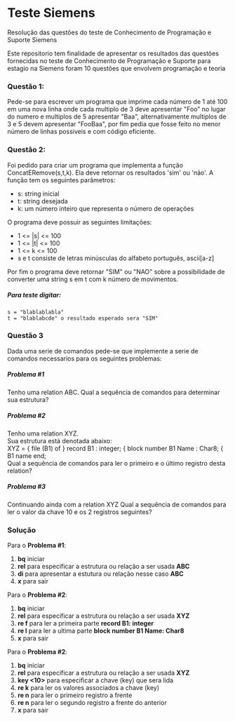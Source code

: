 # Teste Siemens
Resolução das questões do teste de Conhecimento de Programação e Suporte Siemens

Este repositorio tem finalidade de apresentar os resultados das questões fornecidas no teste de Conhecimento de Programação e Suporte para estagio na Siemens foram 10 questões que envolvem programação e teoria

### Questão 1:
Pede-se para escrever um programa que imprime cada número de 1 até 100 em uma nova linha onde cada multiplo de 3 deve apresentar "Foo" no lugar do numero e multiplos de 5 apresentar "Baa", alternativamente multiplos de 3 e 5 devem apresentar "FooBaa", por fim pedia que fosse feito no menor número de linhas possiveis e com código eficiente.


### Questão 2:
Foi pedido para criar um programa que implementa a função ConcatERemove(s,t,k). Ela deve retornar os resultados 'sim' ou 'não'.
A função tem os seguintes parâmetros:
- s: string inicial
- t: string desejada
- k: um número inteiro que representa o número de operações

O programa deve possuir as seguintes limitações:
- 1 <= |s| <= 100
- 1 <= |t| <= 100
- 1 <= k <= 100
- s e t consiste de letras minúsculas do alfabeto português, ascii[a-z]

Por fim o programa deve retornar "SIM" ou "NAO" sobre a possibilidade de  converter uma string s em t com k número de movimentos.

##### Para teste digitar:
    s = "blablablabla"
    t = "blablabcde" o resultado esperado sera "SIM"

### Questão 3
Dada uma serie de comandos pede-se que implemente a serie de comandos necessarios para os seguintes problemas:

##### Problema #1
Tenho uma  relation ABC.
Qual a sequência de comandos para determinar sua estrutura?

##### Problema #2
Tenho uma relation XYZ.                          
Sua estrutura está denotada abaixo:    
XYZ =  { file (B1) of } record
  B1   : integer;     { block number   B1
  Name : Char8;       { B1 name
end;  
Qual a sequência de comandos para ler o primeiro e o último registro desta relation?

##### Problema #3
Continuando ainda com a relation XYZ
Qual a sequência de comandos para ler o valor da chave 10 e os 2 registros seguintes?

### Solução
Para o __Problema #1__: 
1. __bq__ iniciar
2. __rel__ para especificar a estrutura ou relação a ser usada __ABC__
3. __di__ para apresentar a estutura ou relação nesse caso __ABC__
4. __x__ para sair

Para o __Problema #2__: 
1. __bq__ iniciar
2. __rel__ para especificar a estrutura ou relação a ser usada __XYZ__
3. __re f__ para ler a primeira parte __record B1: integer__
4. __re l__ para ler a ultima parte __block number B1 Name: Char8__
5. __x__ para sair

Para o __Problema #2__: 
1. __bq__ iniciar
2. __rel__ para especificar a estrutura ou relação a ser usada __XYZ__
3. __key <10>__ para especificar a chave (key) que sera lida 
4. __re k__ para ler os valores associados a chave (key)
5. __re n__ para ler o primeiro registro a frente 
6. __re n__ para ler o segundo registro a frente do anterior
7. __x__ para sair

